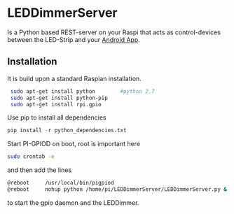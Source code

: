 # LEDDimmerServer
Is a Python based REST-server on your Raspi that acts as control-devices
between the LED-Strip and your [Android App](https://github.com/terminator-ger/LedDimmerWidget).

## Installation
It is build upon a standard Raspian installation. 

```bash
 sudo apt-get install python        #python 2.7
 sudo apt-get install python-pip 
 sudo apt-get install rpi.gpio
 ```
Use pip to install all dependencies 
```python
pip install -r python_dependencies.txt
```

Start PI-GPIOD on boot, root is important here
```bash
sudo crontab -e
```
and then add the lines
```bash
@reboot     /usr/local/bin/pigpiod
@reboot     nohup python /home/pi/LEDDimmerServer/LEDDimmerServer.py &
```
to start the gpio daemon and the LEDDimmer.

